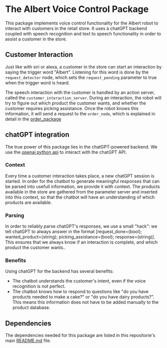 # The Albert Voice Control Package

This package implements voice control functionality for the Albert robot to interact with customers in the retail store.
It uses a chatGPT backend coupled with speech recognition and text to speech functionality in order to assist a customer in the store.



## Customer Interaction
Just like with siri or alexa, a customer in the store can start an interaction by saying the trigger word "Albert".
Listening for this word is done by the `request_detector` node, which sets the `request_pending` parameter to true when the trigger word is heard.

The speech interaction with the customer is handled by an action server, called the `customer_interaction_server`. 
During an interaction, the robot will try to figure out which product the customer wants, and whether the customer requires picking assistance. Once the robot knows this information, it will send a request to the `order_node`, which is explained in detail in the [order_package](../order_package/README.md) 



## chatGPT integration
The true power of this package lies in the chatGPT-powered backend. We use the [openai python api](https://platform.openai.com/docs/api-reference) to interact with the chatGPT API.

### Context
Every time a customer interaction takes place, a new chatGPT session is started.  In order for the chatbot to generate meaningful responses that can be parsed into usefull information, we provide it with context.
The products available in the store are gathered from the parameter server and inserted into this context, so that the chatbot will have an understanding of which products are available.

### Parsing
In order to reliably parse chatGPT's responses, we use a small "hack": we tell chatGPT to always answer in the format [request_done=(bool); wanted_product=(string); picking_assistance=(bool); response=(string)].  This ensures that we always know if an interaction is complete, and which product the customer wants..

### Benefits
Using chatGPT for the backend has several benefits:
- The chatbot understands the customer's intent, even if the voice recognition is not perfect.
- The chatbot knows how to respond to questions like "do you have products needed to make a cake?" or "do you have dairy products?". This means this information does not have to be added manually to the product database.







## Dependencies
The dependencies needed for this package are listed in this repositorie's main [README.md](../README.md) file.



 

